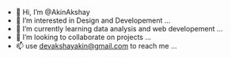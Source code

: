 - 👋 Hi, I’m @AkinAkshay
- 👀 I’m interested in Design and Developement ...
- 🌱 I’m currently learning data analysis and web developement ...
- 💞️ I’m looking to collaborate on projects ...
- 📫 use devakshayakin@gmail.com to reach me ...

<!---
AkinAkshay/AkinAkshay is a ✨ special ✨ repository because its `README.md` (this file) appears on your GitHub profile.
You can click the Preview link to take a look at your changes.
--->
